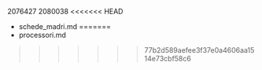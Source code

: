 2076427
2080038
<<<<<<< HEAD
- schede_madri.md
=======
- processori.md
>>>>>>> 77b2d589aefee3f37e0a4606aa1514e73cbf58c6
